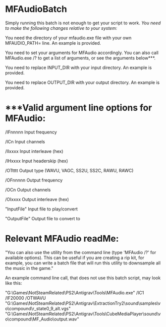 # MFAudioBatch
Simply running this batch is not enough to get your script to work. *You need to make the following changes relative to your system:*

You need the directory of your mfaudio.exe file with your own MFAUDIO_PATH= line. An example is provided.

You need to set your arguments for MFAudio accordingly. You can also call MFAudio.exe /? to get a list of arguments, or see the arguments below***.

You need to replace INPUT_DIR with your input directory. An example is provided.

You need to replace OUTPUT_DIR with your output directory. An example is provided.


# ***Valid argument line options for MFAudio:

/IFnnnnn	Input frequency

/ICn	Input channels

/IIxxxx	Input interleave (hex)

/IHxxxx	Input headerskip (hex)

/OTtttt	Output type (WAVU, VAGC,
	 SS2U, SS2C, RAWU, RAWC)
  
/OFnnnnn	Output frequency

/OCn	Output channels

/OIxxxx	Output interleave (hex)

"InputFile"	Input file to play/convert

"OutputFile"	Output file to convert to



# Relevant MFAudio readMe: 
"You can also use the utility from the command line (type 'MFAudio /?' for available options). This can be useful if you are creating a rip kit, for example, you can write a batch file that will run this utility to downsample all the music in the game."


An example command line call, that does not use this batch script, may look like this:

"G:\Games\NotSteamRelated\PS2\Antigrav\Tools\MFAudio.exe" /IC1 /IF20000 /OTWAVU "G:\Games\NotSteamRelated\PS2\Antigrav\ExtractionTry2\sound\samples\vo\compound\r_state0_9_alt.vgs" "G:\Games\NotSteamRelated\PS2\Antigrav\Tools\CubeMediaPlayer\sound\vo\compound\MF_Audio\output.wav"

